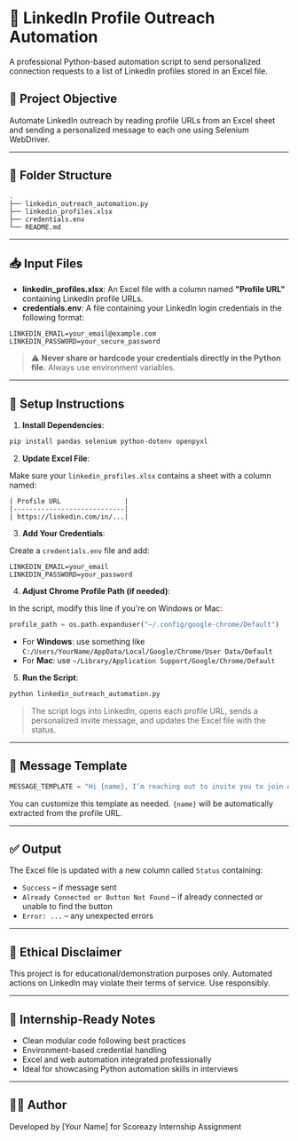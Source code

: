 # 🔗 LinkedIn Profile Outreach Automation

A professional Python-based automation script to send personalized connection requests to a list of LinkedIn profiles stored in an Excel file.

## 🎯 Project Objective

Automate LinkedIn outreach by reading profile URLs from an Excel sheet and sending a personalized message to each one using Selenium WebDriver.

---

## 📂 Folder Structure

```
.
├── linkedin_outreach_automation.py
├── linkedin_profiles.xlsx
├── credentials.env
└── README.md
```

---

## 📥 Input Files

- **linkedin_profiles.xlsx**: An Excel file with a column named **"Profile URL"** containing LinkedIn profile URLs.
- **credentials.env**: A file containing your LinkedIn login credentials in the following format:

```
LINKEDIN_EMAIL=your_email@example.com
LINKEDIN_PASSWORD=your_secure_password
```

> ⚠️ **Never share or hardcode your credentials directly in the Python file.** Always use environment variables.

---

## 🔧 Setup Instructions

1. **Install Dependencies**:

```bash
pip install pandas selenium python-dotenv openpyxl
```

2. **Update Excel File**:

Make sure your `linkedin_profiles.xlsx` contains a sheet with a column named:

```
| Profile URL                |
|----------------------------|
| https://linkedin.com/in/...|
```

3. **Add Your Credentials**:

Create a `credentials.env` file and add:

```
LINKEDIN_EMAIL=your_email
LINKEDIN_PASSWORD=your_password
```

4. **Adjust Chrome Profile Path (if needed)**:

In the script, modify this line if you're on Windows or Mac:

```python
profile_path = os.path.expanduser("~/.config/google-chrome/Default")
```

- For **Windows**: use something like `C:/Users/YourName/AppData/Local/Google/Chrome/User Data/Default`
- For **Mac**: use `~/Library/Application Support/Google/Chrome/Default`

5. **Run the Script**:

```bash
python linkedin_outreach_automation.py
```

> The script logs into LinkedIn, opens each profile URL, sends a personalized invite message, and updates the Excel file with the status.

---

## 💬 Message Template

```python
MESSAGE_TEMPLATE = "Hi {name}, I’m reaching out to invite you to join our Scoreazy community. Let’s connect!"
```

You can customize this template as needed. `{name}` will be automatically extracted from the profile URL.

---

## ✅ Output

The Excel file is updated with a new column called `Status` containing:

- `Success` – if message sent
- `Already Connected or Button Not Found` – if already connected or unable to find the button
- `Error: ...` – any unexpected errors

---

## 🔐 Ethical Disclaimer

This project is for educational/demonstration purposes only. Automated actions on LinkedIn may violate their terms of service. Use responsibly.

---

## 📌 Internship-Ready Notes

- Clean modular code following best practices
- Environment-based credential handling
- Excel and web automation integrated professionally
- Ideal for showcasing Python automation skills in interviews

---

## 👨‍💻 Author

Developed by [Your Name] for Scoreazy Internship Assignment